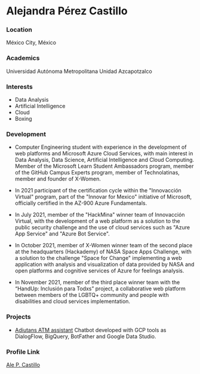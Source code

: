 # Alejandra Pérez Castillo

### Location

México City, México

### Academics

Universidad Autónoma Metropolitana Unidad Azcapotzalco

### Interests

- Data Analysis
- Artificial Intelligence
- Cloud
- Boxing

### Development

- Computer Engineering student with experience in the development of web platforms and Microsoft Azure Cloud Services, with main interest in Data Analysis, Data Science, Artificial Intelligence and Cloud Computing.
Member of the Microsoft Learn Student Ambassadors program, member of the GitHub Campus Experts program, member of Technolatinas, member and founder of X-Women.

- In 2021 participant of the certification cycle within the "Innovacción Virtual" program, part of the "Innovar for Mexico" initiative of Microsoft, officially certified in the AZ-900 Azure Fundamentals.

- In July 2021, member of the "HackMina" winner team of Innovacción Virtual, with the development of a web platform as a solution to the public security challenge and the use of cloud services such as "Azure App Service" and "Azure Bot Service".

- In October 2021, member of X-Women winner team of the second place at the headquarters (Hackademy) of NASA Space Apps Challenge, with a solution to the challenge "Space for Change" implementing a web application with analysis and visualization of data provided by NASA and open platforms and cognitive services of Azure for feelings analysis.

- In November 2021, member of the third place winner team with the “HandUp: Inclusión para Todxs” project, a collaborative web platform between members of the LGBTQ+ community and people with disabilities and cloud services implementation.

### Projects

- [Adiutans ATM assistant](https://github.com/aleepsy/Hack-BBVA-2022) Chatbot developed with GCP tools as DialogFlow, BigQuery, BotFather and Google Data Studio.

### Profile Link

[Ale P. Castillo](https://github.com/aleepsy)